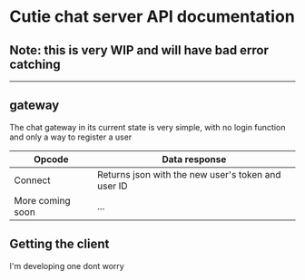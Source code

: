 # Cutie chat server API documentation

## Note: this is very WIP and will have bad error catching

---

## gateway

The chat gateway in its current state is very simple, with no login function and only a way to register a user

|Opcode|Data response|
|------|-------------|
|Connect|Returns json with the new user's token and user ID|
|More coming soon|...|

## Getting the client

I'm developing one dont worry
